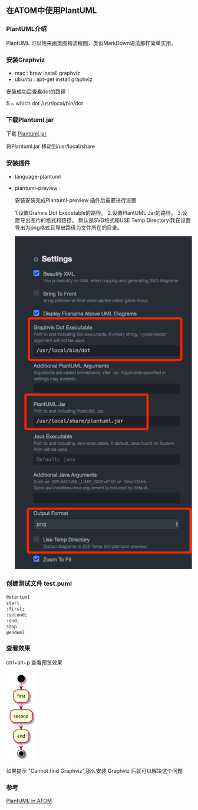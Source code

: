 ## 在ATOM中使用PlantUML

### PlantUML介绍

  PlantUML 可以用来画类图和流程图，类似MarkDown语法那样简单实用。

### 安装Graphviz

  * mac : brew install graphviz
  * ubuntu : apt-get install graphviz

  安装成功后查看dot的路径：

  $ ~ which dot
  /usr/local/bin/dot

### 下载Plantuml.jar
  下载 [Plantuml.jar](https://sourceforge.net/projects/plantuml/?source=typ_redirect)

  将Plantuml.jar 移动到/usr/local/share

### 安装插件

  * language-plantuml
  * plantuml-preview

    安装安装完成Plantuml-preview 插件后需要进行设置
    
    1.设置Grahvis Dot Executable的路径。
    2.设置PlantUML Jar的路径。
    3.设置导出图片的格式和路径。
      默认是SVG格式和USE Temp Directory.我在设置导出为png格式且导出路径为文件所在的目录。

    ![setting](./res/plantuml_preview_setting.png)

### 创建测试文件 test.puml

  ```
  @startuml
  start
  :first;
  :second;
  :end;
  stop
  @enduml
```

### 查看效果

  ctrl+alt+p 查看预览效果

  ![效果图](./res/test.png)

  如果提示 "Cannot find Graphviz",那么安装 Graphviz 后就可以解决这个问题

### 参考

  [PlantUML in ATOM](http://trevershick.github.io/atom/2015/12/04/plantuml-snippets.html)
